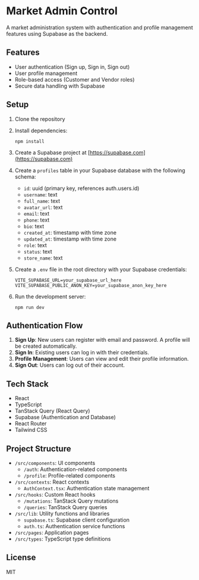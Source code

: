 # Market Admin Control

A market administration system with authentication and profile management features using Supabase as the backend.

## Features

- User authentication (Sign up, Sign in, Sign out)
- User profile management
- Role-based access (Customer and Vendor roles)
- Secure data handling with Supabase

## Setup

1. Clone the repository
2. Install dependencies:
   ```
   npm install
   ```
3. Create a Supabase project at [https://supabase.com](https://supabase.com)
4. Create a `profiles` table in your Supabase database with the following schema:

   - `id`: uuid (primary key, references auth.users.id)
   - `username`: text
   - `full_name`: text
   - `avatar_url`: text
   - `email`: text
   - `phone`: text
   - `bio`: text
   - `created_at`: timestamp with time zone
   - `updated_at`: timestamp with time zone
   - `role`: text
   - `status`: text
   - `store_name`: text

5. Create a `.env` file in the root directory with your Supabase credentials:

   ```
   VITE_SUPABASE_URL=your_supabase_url_here
   VITE_SUPABASE_PUBLIC_ANON_KEY=your_supabase_anon_key_here
   ```

6. Run the development server:
   ```
   npm run dev
   ```

## Authentication Flow

1. **Sign Up**: New users can register with email and password. A profile will be created automatically.
2. **Sign In**: Existing users can log in with their credentials.
3. **Profile Management**: Users can view and edit their profile information.
4. **Sign Out**: Users can log out of their account.

## Tech Stack

- React
- TypeScript
- TanStack Query (React Query)
- Supabase (Authentication and Database)
- React Router
- Tailwind CSS

## Project Structure

- `/src/components`: UI components
  - `/auth`: Authentication-related components
  - `/profile`: Profile-related components
- `/src/contexts`: React contexts
  - `AuthContext.tsx`: Authentication state management
- `/src/hooks`: Custom React hooks
  - `/mutations`: TanStack Query mutations
  - `/queries`: TanStack Query queries
- `/src/lib`: Utility functions and libraries
  - `supabase.ts`: Supabase client configuration
  - `auth.ts`: Authentication service functions
- `/src/pages`: Application pages
- `/src/types`: TypeScript type definitions

## License

MIT
